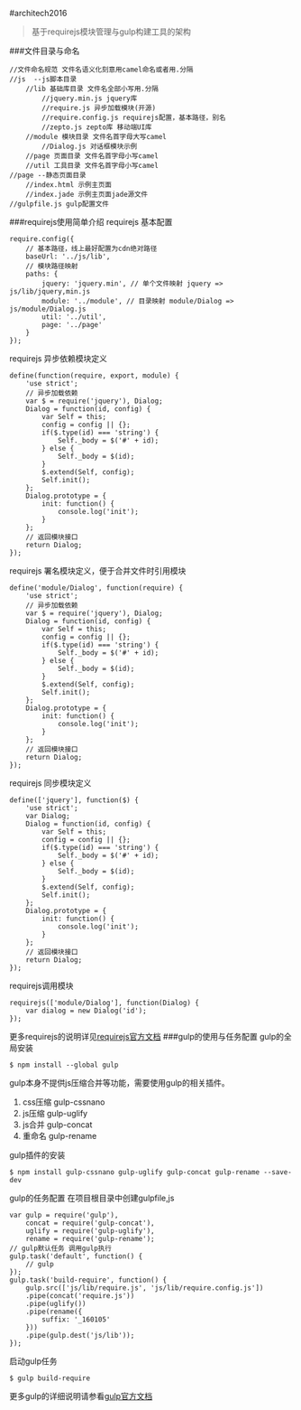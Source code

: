 #architech2016
> 基于requirejs模块管理与gulp构建工具的架构

###文件目录与命名
```
//文件命名规范 文件名语义化刻意用camel命名或者用.分隔
//js  --js脚本目录
	//lib 基础库目录 文件名全部小写用.分隔
		//jquery.min.js jquery库
		//require.js 异步加载模块(开源)
		//require.config.js requirejs配置，基本路径，别名
		//zepto.js zepto库 移动端UI库
	//module 模块目录 文件名首字母大写camel
		//Dialog.js 对话框模块示例
	//page 页面目录 文件名首字母小写camel
	//util 工具目录 文件名首字母小写camel
//page --静态页面目录
	//index.html 示例主页面
	//index.jade 示例主页面jade源文件
//gulpfile.js gulp配置文件
```
###requirejs使用简单介绍
requirejs 基本配置
```
require.config({
	// 基本路径，线上最好配置为cdn绝对路径
	baseUrl: '../js/lib',
	// 模块路径映射
	paths: {
		jquery: 'jquery.min', // 单个文件映射 jquery => js/lib/jquery,min.js
		module: '../module', // 目录映射 module/Dialog => js/module/Dialog.js
		util: '../util',
		page: '../page'
	}
});
```
requirejs 异步依赖模块定义
```
define(function(require, export, module) {
	'use strict';
	// 异步加载依赖
	var $ = require('jquery'), Dialog;
	Dialog = function(id, config) {
		var Self = this;
		config = config || {};
		if($.type(id) === 'string') {
			Self._body = $('#' + id);
		} else {
			Self._body = $(id);
		}
		$.extend(Self, config);
		Self.init();
	};
	Dialog.prototype = {
		init: function() {
			console.log('init');
		}
	};
	// 返回模块接口
	return Dialog;
});
```
requirejs 署名模块定义，便于合并文件时引用模块
```
define('module/Dialog', function(require) {
    'use strict';
    // 异步加载依赖
    var $ = require('jquery'), Dialog;
    Dialog = function(id, config) {
        var Self = this;
        config = config || {};
        if($.type(id) === 'string') {
            Self._body = $('#' + id);
        } else {
            Self._body = $(id);
        }
        $.extend(Self, config);
        Self.init();
    };
    Dialog.prototype = {
        init: function() {
            console.log('init');
        }
    };
    // 返回模块接口
    return Dialog;
});
```
requirejs 同步模块定义
```
define(['jquery'], function($) {
	'use strict';
	var Dialog;
	Dialog = function(id, config) {
		var Self = this;
		config = config || {};
		if($.type(id) === 'string') {
			Self._body = $('#' + id);
		} else {
			Self._body = $(id);
		}
		$.extend(Self, config);
		Self.init();
	};
	Dialog.prototype = {
		init: function() {
			console.log('init');
		}
	};
	// 返回模块接口
	return Dialog;
});
```
requirejs调用模块
```
requirejs(['module/Dialog'], function(Dialog) {
	var dialog = new Dialog('id');
});
```
更多requirejs的说明详见[requirejs官方文档](http://requirejs.org)
###gulp的使用与任务配置
gulp的全局安装
```
$ npm install --global gulp
```
gulp本身不提供js压缩合并等功能，需要使用gulp的相关插件。

1. css压缩 gulp-cssnano
2. js压缩  gulp-uglify
3. js合并  gulp-concat
4. 重命名  gulp-rename

gulp插件的安装
```
$ npm install gulp-cssnano gulp-uglify gulp-concat gulp-rename --save-dev
```
gulp的任务配置
在项目根目录中创建gulpfile,js
```
var gulp = require('gulp'),
	concat = require('gulp-concat'),
	uglify = require('gulp-uglify'),
	rename = require('gulp-rename');
// gulp默认任务 调用gulp执行
gulp.task('default', function() {
	// gulp
});
gulp.task('build-require', function() {
	gulp.src(['js/lib/require.js', 'js/lib/require.config.js'])
	.pipe(concat('require.js'))
	.pipe(uglify())
	.pipe(rename({
		suffix: '_160105'
	}))
	.pipe(gulp.dest('js/lib'));
});
```
启动gulp任务
```
$ gulp build-require
```
更多gulp的详细说明请参看[gulp官方文档](http://www.gulpjs.com.cn/)
